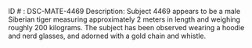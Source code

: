 ID # : DSC-MATE-4469
Description: Subject 4469 appears to be a male Siberian tiger measuring approximately 2 meters in length and weighing roughly 200 kilograms. The subject has been observed wearing a hoodie and nerd glasses, and adorned with a gold chain and whistle.